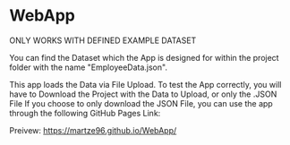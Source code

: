 # WebApp
ONLY WORKS WITH DEFINED EXAMPLE DATASET

You can find the Dataset which the App is designed for within the project folder with the name "EmployeeData.json".

This app loads the Data via File Upload. To test the App correctly, you will have to Download the Project with the Data to Upload, or only the .JSON File
If you choose to only download the JSON File, you can use the app through the following GitHub Pages Link:

Preivew: https://martze96.github.io/WebApp/

